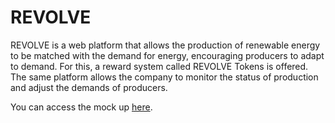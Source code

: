 # REVOLVE

REVOLVE is a web platform that allows the production of renewable energy to be matched with the demand for energy, encouraging producers to adapt to demand. For this, a reward system called REVOLVE Tokens is offered. The same platform allows the company to monitor the status of production and adjust the demands of producers.

You can access the mock up [here](https://miquelsarrias.github.io/revolve/).
